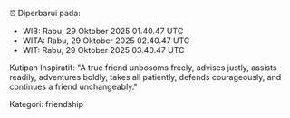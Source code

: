 ⏰ Diperbarui pada:
- WIB: Rabu, 29 Oktober 2025 01.40.47 UTC
- WITA: Rabu, 29 Oktober 2025 02.40.47 UTC
- WIT: Rabu, 29 Oktober 2025 03.40.47 UTC

Kutipan Inspiratif:
"A true friend unbosoms freely, advises justly, assists readily, adventures boldly, takes all patiently, defends courageously, and continues a friend unchangeably."


Kategori: friendship

